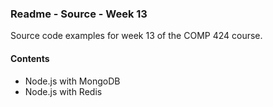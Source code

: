 ### Readme - Source - Week 13

Source code examples for week 13 of the COMP 424 course.

#### Contents
* Node.js with MongoDB
* Node.js with Redis
